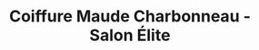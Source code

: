 ---
title: "Coiffure Maude Charbonneau - Salon Élite"
url: /vaudreuil-dorion/coiffure-maude-charbonneau-salon-elite/
shop: Friseur
---